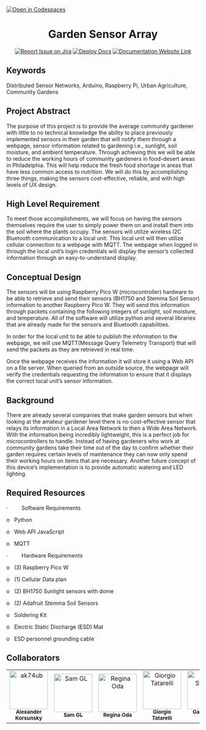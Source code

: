 [![Open in Codespaces](https://classroom.github.com/assets/launch-codespace-7f7980b617ed060a017424585567c406b6ee15c891e84e1186181d67ecf80aa0.svg)](https://classroom.github.com/open-in-codespaces?assignment_repo_id=11818477)
<div align="center">

# Garden Sensor Array
[![Report Issue on Jira](https://img.shields.io/badge/Report%20Issues-Jira-0052CC?style=flat&logo=jira-software)](https://temple-cis-projects-in-cs.atlassian.net/jira/software/c/projects/DT/issues)
[![Deploy Docs](https://github.com/ApplebaumIan/tu-cis-4398-docs-template/actions/workflows/deploy.yml/badge.svg)](https://github.com/ApplebaumIan/tu-cis-4398-docs-template/actions/workflows/deploy.yml)
[![Documentation Website Link](https://img.shields.io/badge/-Documentation%20Website-brightgreen)](https://applebaumian.github.io/tu-cis-4398-docs-template/)


</div>


## Keywords

Distributed Sensor Networks, Arduino, Raspberry Pi, Urban Agriculture, Community Gardens

## Project Abstract

The purpose of this project is to provide the average community gardener with little to no technical knowledge the ability to place previously implemented sensors in their garden that will notify them through a webpage, sensor information related to gardening i.e., sunlight, soil moisture, and ambient temperature. Through achieving this we will be able to reduce the working hours of community gardeners in food-desert areas in Philadelphia. This will help reduce the fresh food shortage in areas that have less common access to nutrition. We will do this by accomplishing three things, making the sensors cost-effective, reliable, and with high levels of UX design.

## High Level Requirement

To meet those accomplishments, we will focus on having the sensors themselves require the user to simply power them on and install them into the soil where the plants occupy. The sensors will utilize wireless I2C Bluetooth communication to a local unit. This local unit will then utilize cellular connection to a webpage with MQTT. The webpage when logged in through the local unit’s login credentials will display the sensor’s collected information through an easy-to-understand display.

## Conceptual Design

The sensors will be using Raspberry Pico W (microcontroller) hardware to be able to retrieve and send their sensors (BH1750 and Stemma Soil Sensor) information to another Raspberry Pico W. They will send this information through packets containing the following integers of sunlight, soil moisture, and temperature. All of the software will utilize python and several libraries that are already made for the sensors and Bluetooth capabilities.

In order for the local unit to be able to publish the information to the webpage, we will use MQTT(Message Query Telemetry Transport) that will send the packets as they are retrieved in real time.

Once the webpage receives the information it will store it using a Web API on a file server. When queried from an outside source, the webpage will verify the credentials requesting the information to ensure that it displays the correct local unit’s sensor information.
## Background

There are already several companies that make garden sensors but when looking at the amateur gardener level there is no cost-effective sensor that relays its information in a Local Area Network to then a Wide Area Network. With the information being incredibly lightweight, this is a perfect job for microcontrollers to handle. Instead of having gardeners who work at community gardens take their time out of the day to confirm whether their garden requires certain levels of maintenance they can now only spend their working hours on items that are necessary. Another future concept of this device’s implementation is to provide automatic watering and LED lighting.

## Required Resources

·         Software Requirements

o   Python

o   Web API JavaScript

o   MQTT

·         Hardware Requirements

o   (3) Raspberry Pico W

o   (1) Cellular Data plan

o   (2) BH1750 Sunlight sensors with dome

o   (2) Adafruit Stemma Soil Sensors

o   Soldering Kit

o   Electric Static Discharge (ESD) Mat

o   ESD personnel grounding cable

## Collaborators

[//]: # ( readme: collaborators -start )
<table>
<td align="center">
        <a href="https://github.com/ak74ub">
            <img src="https://github.com/ak74ub.png" width="100;" alt="ak74ub"/>
            <br />
            <sub><b>Alexander Korsunsky</b></sub>
        </a>
    </td>
<td align="center">
        <a href="https://github.com/tuj91536">
            <img src="https://github.com/tuj91536.png" width="100;" alt="Sam GL"/>
            <br />
            <sub><b>Sam GL</b></sub>
        </a>
    </td>
<td align="center">
        <a href="https://github.com/roda33">
            <img src="https://github.com/roda33.png" width="100;" alt="Regina Oda"/>
            <br />
            <sub><b>Regina Oda</b></sub>
        </a>
    </td>
<td align="center">
        <a href="https://github.com/giotata">
            <img src="https://github.com/giotata.png" width="100;" alt="Giorgio Tatarelli"/>
            <br />
            <sub><b>Giorgio Tatarelli</b></sub>
        </a>
    </td>
<td align="center">
        <a href="https://github.com/gistaana">
            <img src="https://github.com/gistaana.png" width="100;" alt="Gabriel Sta Ana"/>
            <br />
            <sub><b>Gabriel Sta Ana</b></sub>
        </a>
    </td>
<td align="center">
        <a href="https://github.com/noise404">
            <img src="https://github.com/noise404.png" width="100;" alt="noise404"/>
            <br />
            <sub><b>Jimson Whiskeyman</b></sub>
        </a>
    </td></tr>
</table>

[//]: # ( readme: collaborators -end )
